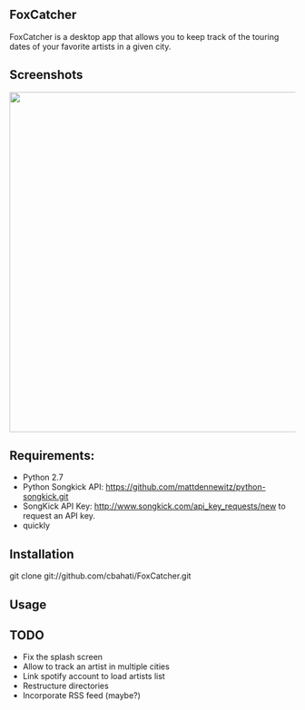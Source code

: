 
## FoxCatcher

FoxCatcher is a desktop app that allows you to keep track of the touring dates of your favorite artists in a given city.

## Screenshots
<img src=http://imgur.com/yGb2Lch height="600px">

## Requirements:

 - Python 2.7
 - Python Songkick API: https://github.com/mattdennewitz/python-songkick.git
 - SongKick API Key: http://www.songkick.com/api_key_requests/new to request an API key. 
 - quickly

## Installation

git clone git://github.com/cbahati/FoxCatcher.git

## Usage





## TODO

 - Fix the splash screen
 - Allow to track an artist in multiple cities
 - Link spotify account to load artists list
 - Restructure directories
 - Incorporate RSS feed (maybe?)
